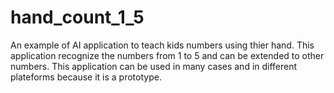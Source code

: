 # hand_count_1_5
An example of AI application to teach kids numbers using thier hand. This application recognize the numbers from 1 to 5 and can be extended to other numbers. This application can be used in many cases and in different plateforms because it is a prototype.
